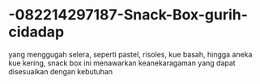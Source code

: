 # -082214297187-Snack-Box-gurih-cidadap
yang menggugah selera, seperti pastel, risoles, kue basah, hingga aneka kue kering, snack box ini menawarkan keanekaragaman yang dapat disesuaikan dengan kebutuhan 
